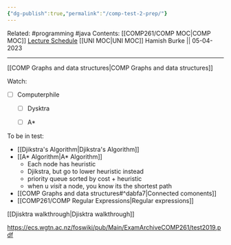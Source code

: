 ```yaml
---
{"dg-publish":true,"permalink":"/comp-test-2-prep/"}
---
```


Related: #programming #java 
Contents: [[COMP261/COMP MOC\|COMP MOC]]
[Lecture Schedule](https://ecs.wgtn.ac.nz/Courses/COMP261_2023T1/LectureSchedule)
[[UNI MOC\|UNI MOC]]
Hamish Burke || 05-04-2023
***
[[COMP Graphs and data structures\|COMP Graphs and data structures]]


Watch:
- [ ] Computerphile
	- [ ] Dysktra
	- [ ] A*



To be in test:
-  [[Djikstra's Algorithm\|Djikstra's Algorithm]]
- [[A* Algorithm\|A* Algorithm]]
	- Each node has heuristic
	- Djikstra, but go to lower heuristic instead
	- priority queue sorted by cost + heuristic
	- when u *visit* a node, you know its the shortest path
- [[COMP Graphs and data structures#^dabfa7\|Connected comonents]]
- [[COMP261/COMP Regular Expressions\|Regular expressions]]



[[Djisktra walkthrough\|Djisktra walkthrough]]


https://ecs.wgtn.ac.nz/foswiki/pub/Main/ExamArchiveCOMP261/test2019.pdf


